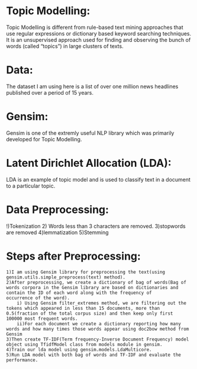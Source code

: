 # Topic Modelling:

Topic Modelling is different from rule-based text mining approaches that use regular expressions or dictionary based keyword searching techniques. It is an unsupervised approach used for finding and observing the bunch of words (called “topics”) in large clusters of texts.

# Data:

The dataset I am using here is a list of over one million news headlines published over a period of 15 years.

# Gensim:

Gensim is one of the extremly useful NLP library which was primarily developed for Topic Modelling.

#  Latent Dirichlet Allocation (LDA):

LDA is an example of topic model and is used to classify text in a document to a particular topic.

# Data Preprocessing:

!)Tokenization
2) Words less than 3 characters are removed.
3)stopwords are removed
4)lemmatization
5)Stemming

# Steps after Preprocessing:

	1)I am using Gensim library for preprocessing the text(using gensim.utils.simple_preprocess(text) method).
	2)After preprocessing, we create a dictionary of bag of words(Bag of words corpora in the Gensim library are based on dictionaries and contain the ID of each word along with the frequency of 		occurrence of the word).
		i) Using Gensim filter_extremes method, we are filtering out the tokens which appeared in less than 15 documents, more than 0.5(fraction of the total corpus size) and then keep only first 			100000 most frequent words.
		ii)For each document we create a dictionary reporting how many words and how many times those words appear using doc2bow method from Gensim
	3)Then create TF-IDF(Term frequency-Inverse Document Frequency) model object using TfidfModel class from models module in gensim.
	4)Train our lda model using gensim.models.LdaMulticore.
	5)Run LDA model with both bag of words and TF-IDF and evaluate the performance.











